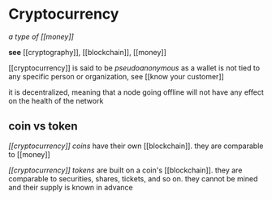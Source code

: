 # Cryptocurrency

_a type of [[money]]_

**see** [[cryptography]], [[blockchain]], [[money]]

[[cryptocurrency]] is said to be _pseudoanonymous_ as a wallet is not tied to any specific person or organization, see [[know your customer]]

it is decentralized, meaning that a node going offline will not have any effect on the health of the network

## coin vs token

_[[cryptocurrency]] coins_ have their own [[blockchain]]. they are comparable to [[money]]

_[[cryptocurrency]] tokens_ are built on a coin's [[blockchain]]. they are comparable to securities, shares, tickets, and so on. they cannot be mined and their supply is known in advance
